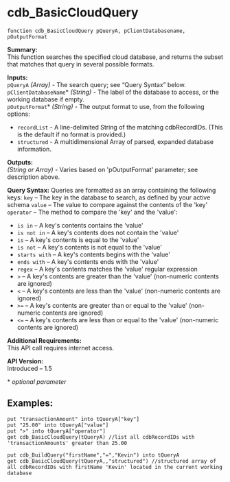 cdb_BasicCloudQuery
======================
`function cdb_BasicCloudQuery pQueryA, pClientDatabasename, pOutputFormat`

**Summary:**  
This function searches the specified cloud database, and returns the subset that matches that query in several possible formats.

**Inputs:**  
`pQueryA` *(Array)* - The search query; see “Query Syntax” below.  
`pClientDatabaseName`\* *(String)* - The label of the database to access, or the working database if empty.  
`pOutputFormat`\* *(String)* - The output format to use, from the following options:
* `recordList` - A line-delimited String of the matching cdbRecordIDs. (This is the default if no format is provided.)
* `structured` - A multidimensional Array of parsed, expanded database information.

**Outputs:**  
*(String or Array)* - Varies based on 'pOutputFormat' parameter; see description above.

**Query Syntax:**
Queries are formatted as an array containing the following keys:
`key` – The key in the database to search, as defined by your active schema
`value` – The value to compare against the contents of the 'key'
`operator` – The method to compare the 'key' and the 'value':
* `is in` – A key's contents contains the 'value'
* `is not in` – A key's contents does not contain the 'value'
* `is` – A key's contents is equal to the 'value'
* `is not` – A key's contents is not equal to the 'value'
* `starts with` – A key's contents begins with the 'value'
* `ends with` – A key's contents ends with the 'value'
* `regex` – A key's contents matches the 'value' regular expression
* `>` – A key's contents are greater than the 'value' (non-numeric contents are ignored)
* `<` – A key's contents are less than the 'value' (non-numeric contents are ignored)
* `>=` – A key's contents are greater than or equal to the 'value' (non-numeric contents are ignored)
* `<=` – A key's contents are less than or equal to the 'value' (non-numeric contents are ignored)

**Additional Requirements:**  
This API call requires internet access.

**API Version:**  
Introduced – 1.5  

\* *optional parameter*

**Examples:**
-------------
```
put "transactionAmount" into tQueryA["key"]
put "25.00" into tQueryA["value"]
put ">" into tQueryA["operator"]
get cdb_BasicCloudQuery(tQueryA) //list all cdbRecordIDs with 'transactionAmounts' greater than 25.00
```

```
put cdb_BuildQuery("firstName","=","Kevin") into tQueryA
get cdb_BasicCloudQuery(tQueryA,,"structured") //structured array of all cdbRecordIDs with firstName 'Kevin' located in the current working database
```